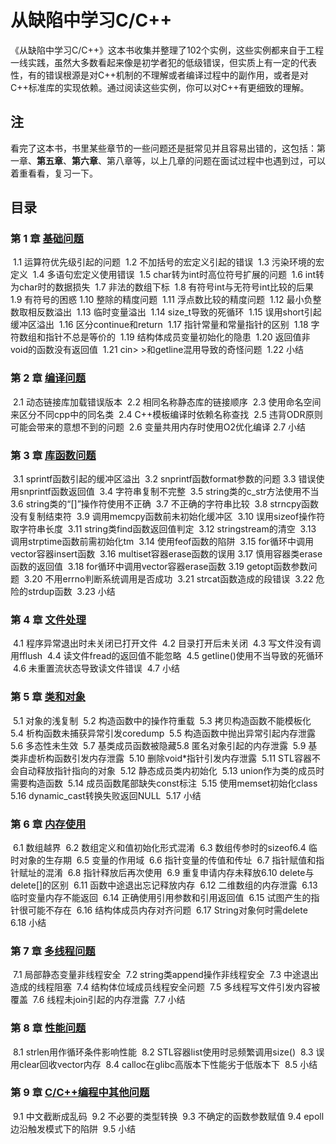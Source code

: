 # 从缺陷中学习C/C++

《从缺陷中学习C/C++》这本书收集并整理了102个实例，这些实例都来自于工程一线实践，虽然大多数看起来像是初学者犯的低级错误，但实质上有一定的代表性，有的错误根源是对C++机制的不理解或者编译过程中的副作用，或者是对C++标准库的实现依赖。通过阅读这些实例，你可以对C++有更细致的理解。

## 注

看完了这本书，书里某些章节的一些问题还是挺常见并且容易出错的，这包括：第一章、**第五章**、**第六章**、第八章等，以上几章的问题在面试过程中也遇到过，可以着重看看，复习一下。

## 目录

### 第 1 章  [基础问题](file/1.基础问题.md)

​	1.1 运算符优先级引起的问题
​	1.2 不加括号的宏定义引起的错误
​	1.3 污染环境的宏定义
​	1.4 多语句宏定义使用错误
​	1.5 char转为int时高位符号扩展的问题
​	1.6 int转为char时的数据损失
​	1.7 非法的数组下标
​	1.8 有符号int与无符号int比较的后果
​	1.9 有符号的困惑
​	1.10 整除的精度问题
​	1.11 浮点数比较的精度问题
​	1.12 最小负整数取相反数溢出
​	1.13 临时变量溢出
​	1.14 size_t导致的死循环
​	1.15 误用short引起缓冲区溢出
​	1.16 区分continue和return
​	1.17 指针常量和常量指针的区别
​	1.18 字符数组和指针不总是等价的
​	1.19 结构体成员变量初始化的隐患
​	1.20 返回值非void的函数没有返回值
​	1.21 cin> >和getline混用导致的奇怪问题
​	1.22 小结



### 第 2 章  [编译问题](file/2.编译问题.md)

​	2.1 动态链接库加载错误版本
​	2.2 相同名称静态库的链接顺序
​	2.3 使用命名空间来区分不同cpp中的同名类
​	2.4 C++模板编译时依赖名称查找
​	2.5 违背ODR原则可能会带来的意想不到的问题
​	2.6 变量共用内存时使用O2优化编译
​	2.7 小结

### 第 3 章  [库函数问题](file/3.库函数问题.md)

​	3.1 sprintf函数引起的缓冲区溢出
​	3.2 snprintf函数format参数的问题
​	3.3 错误使用snprintf函数返回值
​	3.4 字符串复制不完整
​	3.5 string类的c_str方法使用不当
​	3.6 string类的“[]”操作符使用不正确
​	3.7 不正确的字符串比较
​	3.8 strncpy函数没有复制结束符
​	3.9 调用memcpy函数前未初始化缓冲区
​	3.10 误用sizeof操作符取字符串长度
​	3.11 string类find函数返回值判定
​	3.12 stringstream的清空
​	3.13 调用strptime函数前需初始化tm
​	3.14 使用feof函数的陷阱
​	3.15 for循环中调用vector容器insert函数
​	3.16 multiset容器erase函数的误用
​	3.17 慎用容器类erase函数的返回值
​	3.18 for循环中调用vector容器erase函数
​	3.19 getopt函数参数问题
​	3.20 不用errno判断系统调用是否成功
​	3.21 strcat函数造成的段错误
​	3.22 危险的strdup函数
​	3.23 小结

### 第 4 章 [文件处理](file/4.文件处理.md)

​	4.1 程序异常退出时未关闭已打开文件
​	4.2 目录打开后未关闭
​	4.3 写文件没有调用fflush
​	4.4 读文件fread的返回值不能忽略
​	4.5 getline()使用不当导致的死循环
​	4.6 未重置流状态导致读文件错误
​	4.7 小结

### 第 5 章  [类和对象](file/5.类和对象.md)

​	5.1 对象的浅复制
​	5.2 构造函数中的操作符重载
​	5.3 拷贝构造函数不能模板化
​	5.4 析构函数未捕获异常引发coredump
​	5.5 构造函数中抛出异常引起内存泄露
​	5.6 多态性未生效
​	5.7 基类成员函数被隐藏
​	5.8 匿名对象引起的内存泄露
​	5.9 基类非虚析构函数引发内存泄露
​	5.10 删除void*指针引发内存泄露
​	5.11 STL容器不会自动释放指针指向的对象
​	5.12 静态成员类内初始化
​	5.13 union作为类的成员时需要构造函数
​	5.14 成员函数尾部缺失const标注
​	5.15 使用memset初始化class
​	5.16 dynamic_cast转换失败返回NULL
​	5.17 小结

### 第 6 章  [内存使用](file/6.内存使用.md)

​	6.1 数组越界
​	6.2 数组定义和值初始化形式混淆
​	6.3 数组传参时的sizeof
​	6.4 临时对象的生存期
​	6.5 变量的作用域
​	6.6 指针变量的传值和传址
​	6.7 指针赋值和指针赋址的混淆
​	6.8 指针释放后再次使用
​	6.9 重复申请内存未释放
​	6.10 delete与delete[]的区别
​	6.11 函数中途退出忘记释放内存
​	6.12 二维数组的内存泄露
​	6.13 临时变量内存不能返回
​	6.14 正确使用引用参数和引用返回值
​	6.15 试图产生的指针很可能不存在
​	6.16 结构体成员内存对齐问题
​	6.17 String对象何时需delete
​	6.18 小结

### 第 7 章  [多线程问题](file/7.多线程问题.md)

​	7.1 局部静态变量非线程安全
​	7.2 string类append操作非线程安全
​	7.3 中途退出造成的线程阻塞
​	7.4 结构体位域成员线程安全问题
​	7.5 多线程写文件引发内容被覆盖
​	7.6 线程未join引起的内存泄露
​	7.7 小结

### 第 8 章  [性能问题](file/8.性能问题.md)

​	8.1 strlen用作循环条件影响性能
​	8.2 STL容器list使用时忌频繁调用size()
​	8.3 误用clear回收vector内存
​	8.4 calloc在glibc高版本下性能劣于低版本下
​	8.5 小结

### 第 9 章  [C/C++编程中其他问题](file/9.C、C++编程中其他问题.md)

​	9.1 中文截断成乱码
​	9.2 不必要的类型转换
​	9.3 不确定的函数参数赋值
​	9.4 epoll边沿触发模式下的陷阱
​	9.5 小结